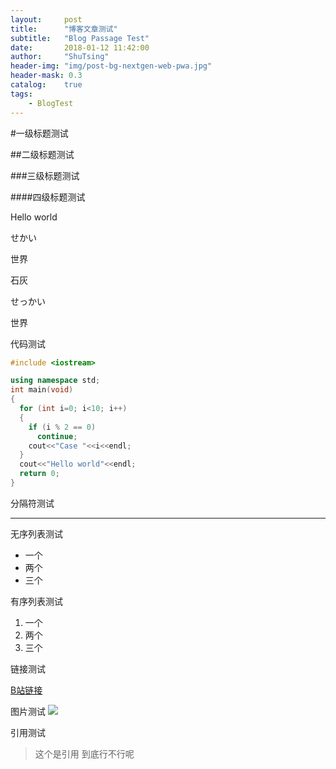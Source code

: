 ```yaml
---
layout:     post
title:      "博客文章测试"
subtitle:   "Blog Passage Test"
date:       2018-01-12 11:42:00
author:     "ShuTsing"
header-img: "img/post-bg-nextgen-web-pwa.jpg"
header-mask: 0.3
catalog:    true
tags:
    - BlogTest
---
```


#一级标题测试

##二级标题测试

###三级标题测试

####四级标题测试

Hello world

せかい

世界

石灰

せっかい

世界

代码测试
```cpp
#include <iostream>

using namespace std;
int main(void)
{
  for (int i=0; i<10; i++)
  {
    if (i % 2 == 0)
      continue;
    cout<<"Case "<<i<<endl;
  }
  cout<<"Hello world"<<endl;
  return 0;
}
```

分隔符测试

***

无序列表测试

- 一个
- 两个
- 三个

有序列表测试

1. 一个
2. 两个
3. 三个

链接测试

[B站链接](https://www.bilibili.com)

图片测试
![](https://timgsa.baidu.com/timg?image&quality=80&size=b9999_10000&sec=1515739490216&di=d7ba23511aa36b25fcb5232b5d0bc8ff&imgtype=0&src=http%3A%2F%2F2t.5068.com%2Fuploads%2Fallimg%2F160601%2F1-160601102501.jpg)

引用测试

> 这个是引用
> 到底行不行呢
